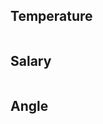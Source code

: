 <h2>Temperature</h2>
<img scr="output/p1.png" />
<h2>Salary</h2>
<img scr="output/p2.png">
<h2>Angle</h2>
<img scr="output/p3.png" />
